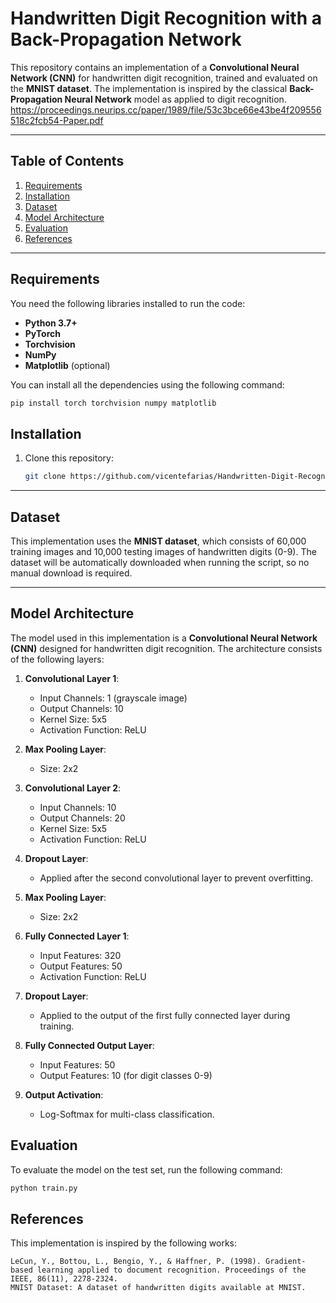 # Handwritten Digit Recognition with a Back-Propagation Network

This repository contains an implementation of a **Convolutional Neural Network (CNN)** for handwritten digit recognition, trained and evaluated on the **MNIST dataset**. The implementation is inspired by the classical **Back-Propagation Neural Network** model as applied to digit recognition.
https://proceedings.neurips.cc/paper/1989/file/53c3bce66e43be4f209556518c2fcb54-Paper.pdf

---

## Table of Contents

1. [Requirements](#requirements)
2. [Installation](#installation)
3. [Dataset](#dataset)
4. [Model Architecture](#model-architecture)
5. [Evaluation](#evaluation)
6. [References](#references)

---

## Requirements

You need the following libraries installed to run the code:

- **Python 3.7+**
- **PyTorch**
- **Torchvision**
- **NumPy**
- **Matplotlib** (optional)

You can install all the dependencies using the following command:

```bash
pip install torch torchvision numpy matplotlib
```

## Installation

1. Clone this repository:

    ```bash
    git clone https://github.com/vicentefarias/Handwritten-Digit-Recognition-with-a-Back-Propagation-CNN-Paper.git
    ```

---

## Dataset

This implementation uses the **MNIST dataset**, which consists of 60,000 training images and 10,000 testing images of handwritten digits (0-9). The dataset will be automatically downloaded when running the script, so no manual download is required.

---

## Model Architecture

The model used in this implementation is a **Convolutional Neural Network (CNN)** designed for handwritten digit recognition. The architecture consists of the following layers:

1. **Convolutional Layer 1**:
   - Input Channels: 1 (grayscale image)
   - Output Channels: 10
   - Kernel Size: 5x5
   - Activation Function: ReLU

2. **Max Pooling Layer**:
   - Size: 2x2

3. **Convolutional Layer 2**:
   - Input Channels: 10
   - Output Channels: 20
   - Kernel Size: 5x5
   - Activation Function: ReLU

4. **Dropout Layer**:
   - Applied after the second convolutional layer to prevent overfitting.

5. **Max Pooling Layer**:
   - Size: 2x2

6. **Fully Connected Layer 1**:
   - Input Features: 320
   - Output Features: 50
   - Activation Function: ReLU

7. **Dropout Layer**:
   - Applied to the output of the first fully connected layer during training.

8. **Fully Connected Output Layer**:
   - Input Features: 50
   - Output Features: 10 (for digit classes 0-9)

9. **Output Activation**:
   - Log-Softmax for multi-class classification.

## Evaluation

To evaluate the model on the test set, run the following command:

```bash
python train.py
```

## References

This implementation is inspired by the following works:

    LeCun, Y., Bottou, L., Bengio, Y., & Haffner, P. (1998). Gradient-based learning applied to document recognition. Proceedings of the IEEE, 86(11), 2278-2324.
    MNIST Dataset: A dataset of handwritten digits available at MNIST.
